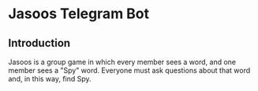 # Jasoos Telegram Bot
## Introduction
Jasoos is a group game in which every member sees a word, and one member sees a "Spy" word.
Everyone must ask questions about that word and, in this way, find Spy.

